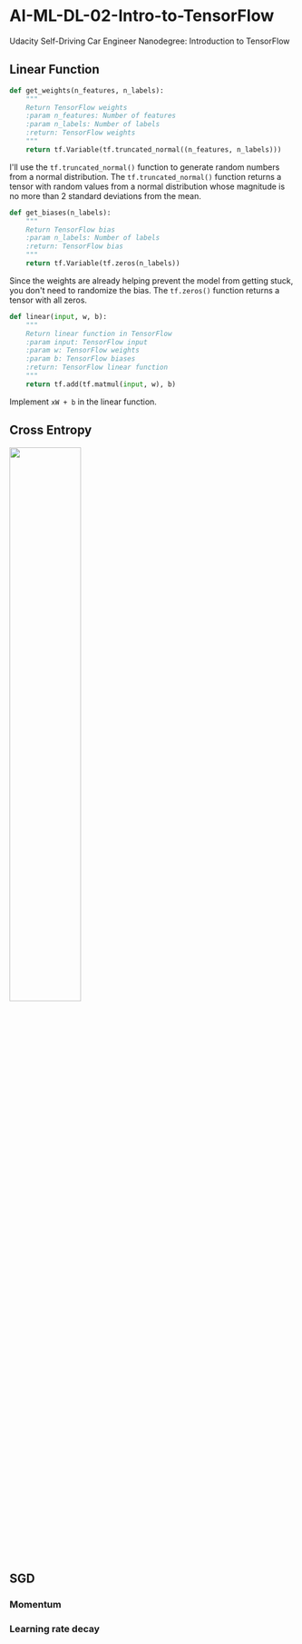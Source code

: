 # AI-ML-DL-02-Intro-to-TensorFlow
Udacity Self-Driving Car Engineer Nanodegree: Introduction to TensorFlow

## Linear Function

```python
def get_weights(n_features, n_labels):
    """
    Return TensorFlow weights
    :param n_features: Number of features
    :param n_labels: Number of labels
    :return: TensorFlow weights
    """
    return tf.Variable(tf.truncated_normal((n_features, n_labels)))
```
I'll use the ``tf.truncated_normal()`` function to generate random numbers from a normal distribution.
The ``tf.truncated_normal()`` function returns a tensor with random values from a normal distribution whose magnitude is no more than 2 standard deviations from the mean. 

```python
def get_biases(n_labels):
    """
    Return TensorFlow bias
    :param n_labels: Number of labels
    :return: TensorFlow bias
    """
    return tf.Variable(tf.zeros(n_labels))
```
Since the weights are already helping prevent the model from getting stuck, you don't need to randomize the bias.
The ``tf.zeros()`` function returns a tensor with all zeros.

```python
def linear(input, w, b):
    """
    Return linear function in TensorFlow
    :param input: TensorFlow input
    :param w: TensorFlow weights
    :param b: TensorFlow biases
    :return: TensorFlow linear function
    """
    return tf.add(tf.matmul(input, w), b)
```
Implement ``xW + b`` in the linear function.

## Cross Entropy

<img src="https://github.com/ChenBohan/AI-ML-DL-02-Intro-to-TensorFlow/blob/master/readme_img/cross-entropy.png" width = "50%" height = "50%" div align=center />

## SGD

### Momentum

### Learning rate decay
